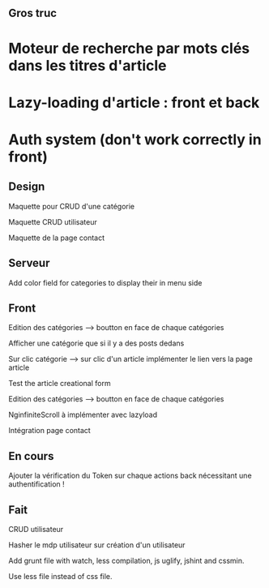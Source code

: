 ## Gros truc

# Moteur de recherche par mots clés dans les titres d'article
# Lazy-loading d'article : front et back
# Auth system (don't work correctly in front)

## Design

Maquette pour CRUD d'une catégorie

Maquette CRUD utilisateur

Maquette de la page contact


## Serveur

Add color field for categories to display their in menu side

## Front

Edition des catégories --> boutton en face de chaque catégories 

Afficher une catégorie que si il y a des posts dedans

Sur clic catégorie --> sur clic d'un article implémenter le lien vers la page article

Test the article creational form

Edition des catégories --> boutton en face de chaque catégories 

NginfiniteScroll à implémenter avec lazyload

Intégration page contact


## En cours

Ajouter la vérification du Token sur chaque actions back nécessitant une authentification !


## Fait

CRUD utilisateur

Hasher le mdp utilisateur sur création d'un utilisateur

Add grunt file with watch, less compilation, js uglify, jshint and cssmin.

Use less file instead of css file.
